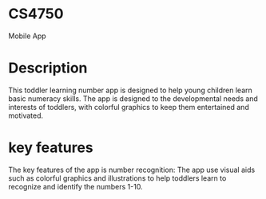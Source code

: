 # CS4750
Mobile App
# Description
This toddler learning number app is designed to help young children learn basic numeracy skills. The app is designed to the developmental needs and interests of toddlers, with colorful graphics to keep them entertained and motivated. 
# key features
The key features of the app is number recognition: The app use visual aids such as colorful graphics and illustrations to help toddlers learn to recognize and identify the numbers 1-10.
